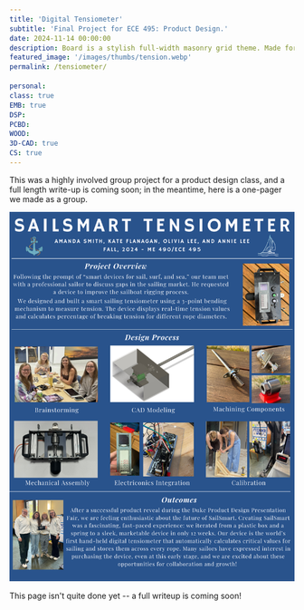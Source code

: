 ```yaml
---
title: 'Digital Tensiometer'
subtitle: 'Final Project for ECE 495: Product Design.'
date: 2024-11-14 00:00:00
description: Board is a stylish full-width masonry grid theme. Made for designers, artists, photographers and developers to show off their best work.
featured_image: '/images/thumbs/tension.webp'
permalink: /tensiometer/

personal:
class: true
EMB: true
DSP: 
PCBD: 
WOOD:
3D-CAD: true
CS: true
---
```


This was a highly involved group project for a product design class, and a full length write-up is coming soon; in the meantime, here is a one-pager we made as a group.

![](/images/tension/group_port.png)

This page isn't quite done yet -- a full writeup is coming soon!